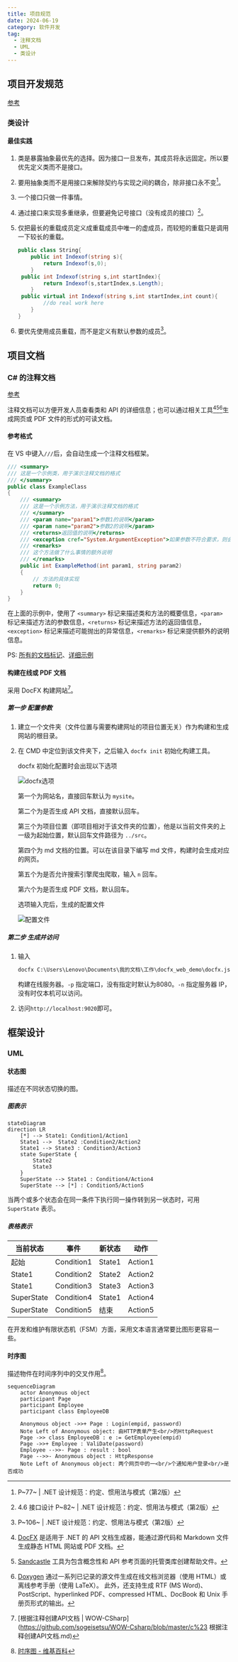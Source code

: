 ```yaml
---
title: 项目规范
date: 2024-06-19
category: 软件开发
tag:
  - 注释文档
  - UML
  - 类设计
---
```


## 项目开发规范

[参考](https://learn.microsoft.com/zh-cn/dotnet/standard/design-guidelines/)

### 类设计

#### 最佳实践

1. 类是暴露抽象最优先的选择。因为接口一旦发布，其成员将永远固定。所以要优先定义类而不是接口。

2. 要用抽象类而不是用接口来解除契约与实现之间的耦合，除非接口永不变[^7]。

3. 一个接口只做一件事情。

4. 通过接口来实现多重继承，但要避免记号接口（没有成员的接口）[^8]。

5. 仅把最长的重载成员定义成重载成员中唯一的虚成员，而较短的重载只是调用一下较长的重载。

   ```c#
   public class String{
       public int Indexof(string s){
           return Indexof(s,0);
       }
   	public int Indexof(string s,int startIndex){
           return Indexof(s,startIndex,s.Length);
       }
   	public virtual int Indexof(string s,int startIndex,int count){
           //do real work here
       }
   }
   ```

   

6. 要优先使用成员重载，而不是定义有默认参数的成员[^9]。

## 项目文档

### C# 的注释文档

[参考](https://learn.microsoft.com/zh-cn/dotnet/csharp/language-reference/xmldoc/)

注释文档可以方便开发人员查看类和 API 的详细信息；也可以通过相关工具[^1][^2][^3]生成网页或 PDF 文件的形式的可读文档。

#### 参考格式

在 VS 中键入`///`后，会自动生成一个注释文档框架。

```c#
/// <summary>
/// 这是一个示例类，用于演示注释文档的格式
/// </summary>
public class ExampleClass
{
    /// <summary>
    /// 这是一个示例方法，用于演示注释文档的格式
    /// </summary>
    /// <param name="param1">参数1的说明</param>
    /// <param name="param2">参数2的说明</param>
    /// <returns>返回值的说明</returns>
    /// <exception cref="System.ArgumentException">如果参数不符合要求，则会抛出 ArgumentException 异常</exception>
    /// <remarks>
    /// 这个方法做了什么事情的额外说明
    /// </remarks>
    public int ExampleMethod(int param1, string param2)
    {
        // 方法的具体实现
        return 0;
    }
}
```

在上面的示例中，使用了 `<summary>` 标记来描述类和方法的概要信息，`<param>` 标记来描述方法的参数信息，`<returns>` 标记来描述方法的返回值信息，`<exception>` 标记来描述可能抛出的异常信息，`<remarks>` 标记来提供额外的说明信息。

PS: [所有的文档标记](https://learn.microsoft.com/zh-cn/dotnet/csharp/language-reference/xmldoc/recommended-tags)、[详细示例](https://learn.microsoft.com/zh-cn/dotnet/csharp/language-reference/xmldoc/examples)

#### 构建在线或 PDF 文档

采用 DocFX 构建网站[^4]。

##### 第一步 配置参数

1. 建立一个文件夹（文件位置与需要构建网址的项目位置无关）作为构建和生成网站的根目录。

2. 在 CMD 中定位到该文件夹下，之后输入 `docfx init` 初始化构建工具。

   docfx 初始化配置时会出现以下选项

   ![docfx选项](./%E9%A1%B9%E7%9B%AE%E8%A7%84%E8%8C%83/image-20240118164329920.png)

   第一个为网站名，直接回车默认为 `mysite`。

   第二个为是否生成 API 文档，直接默认回车。

   第三个为项目位置（即项目相对于该文件夹的位置），他是以当前文件夹的上一级为起始位置，默认回车文件路径为 `../src`。

   第四个为 md 文档的位置。可以在该目录下编写 md 文件，构建时会生成对应的网页。

   第五个为是否允许搜索引擎爬虫爬取，输入 `n` 回车。

   第六个为是否生成 PDF 文档，默认回车。

   

   选项输入完后，生成的配置文件

   ![配置文件](./%E9%A1%B9%E7%9B%AE%E8%A7%84%E8%8C%83/image-20240118165537916.png)

##### 第二步 生成并访问

1. 输入

   ```cmd
   docfx C:\Users\Lenovo\Documents\我的文档\工作\docfx_web_demo\docfx.json --serve -p 9020
   ```

   构建在线服务器。`-p` 指定端口，没有指定时默认为8080。`-n` 指定服务器 IP，没有时仅本机可以访问。

2. 访问`http://localhost:9020`即可。

## 框架设计

###  UML

#### 状态图

描述在不同状态切换的图。

##### 图表示

```mermaid
stateDiagram
direction LR
    [*] --> State1: Condition1/Action1
    State1 -->  State2 :Condition2/Action2
    State1 --> State3 : Condition3/Action3
    state SuperState {
        State2
        State3
    }
    SuperState --> State1 : Condition4/Action4
    SuperState --> [*] : Condition5/Action5
```

当两个或多个状态会在同一条件下执行同一操作转到另一状态时，可用 `SuperState` 表示。

##### 表格表示

| 当前状态   | 事件       | 新状态 | 动作    |
| ---------- | ---------- | ------ | ------- |
| 起始       | Condition1 | State1 | Action1 |
| State1     | Condition2 | State2 | Action2 |
| State1     | Condition3 | State3 | Action3 |
| SuperState | Condition4 | State1 | Action4 |
| SuperState | Condition5 | 结束   | Action5 |

在开发和维护有限状态机（FSM）方面，采用文本语言通常要比图形更容易一些。

#### 时序图

描述物件在时间序列中的交叉作用[^6]。

```mermaid
sequenceDiagram
	actor Anonymous object
	participant Page
	participant Employee
	participant class EmployeeDB
	
	Anonymous object ->>+ Page : Login(empid, password)
	Note Left of Anonymous object: 由HTTP表单产生<br/>的HttpRequest
	Page ->> class EmployeeDB : e := GetEmployee(empid)
	Page ->>+ Employee : ValiDate(password)
	Employee -->>- Page : result : bool
	Page -->>- Anonymous object : HttpResponse
	Note Left of Anonymous object: 两个网页中的一<br/>个通知用户登录<br/>是否成功
```





[^1]: [DocFX](https://dotnet.github.io/docfx/) 是适用于 .NET 的 API 文档生成器，能通过源代码和 Markdown 文件生成静态 HTML 网站或 PDF 文档。
[^2]: [Sandcastle](https://github.com/EWSoftware/SHFB) 工具为包含概念性和 API 参考页面的托管类库创建帮助文件。
[^3]: [Doxygen](https://github.com/doxygen/doxygen) 通过一系列已记录的源文件生成在线文档浏览器（使用 HTML）或离线参考手册（使用 LaTeX）。 此外，还支持生成 RTF (MS Word)、PostScript、hyperlinked PDF、compressed HTML、DocBook 和 Unix 手册页形式的输出。
[^4]: [根据注释创建API文档 | WOW-CSharp](https://github.com/sogeisetsu/WOW-Csharp/blob/master/c%23 根据注释创建API文档.md)
[^6]: [时序图 - 维基百科](https://zh.wikipedia.org/zh-cn/时序图)
[^7]: P~77~ | .NET 设计规范：约定、惯用法与模式（第2版）
[^8]: 4.6 接口设计 P~82~ | .NET 设计规范：约定、惯用法与模式（第2版）
[^9]: P~106~ | .NET 设计规范：约定、惯用法与模式（第2版）
